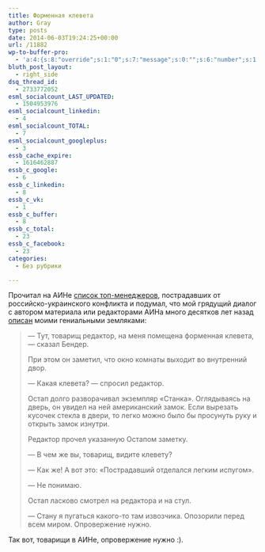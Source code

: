 ```yaml
---
title: Форменная клевета
author: Gray
type: posts
date: 2014-06-03T19:24:25+00:00
url: /11882
wp-to-buffer-pro:
  - 'a:4:{s:8:"override";s:1:"0";s:7:"message";s:0:"";s:6:"number";s:1:"1";s:16:"alternateMessage";s:0:"";}'
bluth_post_layout:
  - right_side
dsq_thread_id:
  - 2733772052
esml_socialcount_LAST_UPDATED:
  - 1504953976
esml_socialcount_linkedin:
  - 4
esml_socialcount_TOTAL:
  - 7
esml_socialcount_googleplus:
  - 3
essb_cache_expire:
  - 1616462887
essb_c_google:
  - 6
essb_c_linkedin:
  - 8
essb_c_vk:
  - 1
essb_c_buffer:
  - 8
essb_c_total:
  - 23
essb_c_facebook:
  - 23
categories:
  - Без рубрики

---
```








Прочитал на АИНе <a href="http://ain.ua/2014/06/03/526770" target="_blank">список топ-менеджеров</a>, пострадавших от российско-украинского конфликта и подумал, что мой грядущий диалог с автором материала или редакторами АИНа много десятков лет назад <a href="http://lib.ru/ILFPETROV/dwenadcatx.txt" target="_blank">описан</a> моими гениальными земляками:

> — Тут, товарищ редактор, на меня помещена форменная клевета, &#8212; сказал Бендер.
> 
> При этом он заметил, что окно комнаты выходит во внутренний двор.
> 
> — Какая клевета? &#8212; спросил редактор.
> 
> Остап долго разворачивал экземпляр &#171;Станка&#187;. Оглядываясь на дверь, он увидел на ней американский замок. Если вырезать кусочек стекла в двери, то легко можно было бы просунуть руку и открыть замок изнутри.
> 
> Редактор прочел указанную Остапом заметку.
> 
> — В чем же вы, товарищ, видите клевету?
> 
> — Как же! А вот это: &#171;Пострадавший отделался легким испугом&#187;.
> 
> — Не понимаю.
> 
> Остап ласково смотрел на редактора и на стул.
> 
> — Стану я пугаться какого-то там извозчика. Опозорили перед всем миром. Опровержение нужно.

Так вот, товарищи в АИНе, опровержение нужно :).